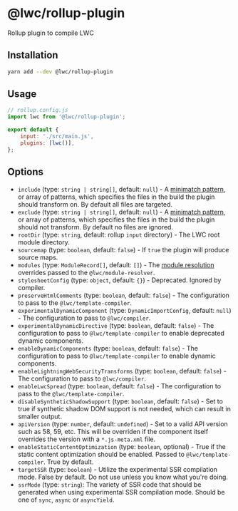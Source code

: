 # @lwc/rollup-plugin

Rollup plugin to compile LWC

## Installation

```sh
yarn add --dev @lwc/rollup-plugin
```

## Usage

```js
// rollup.config.js
import lwc from '@lwc/rollup-plugin';

export default {
    input: './src/main.js',
    plugins: [lwc()],
};
```

## Options

-   `include` (type: `string | string[]`, default: `null`) - A [minimatch pattern](https://github.com/isaacs/minimatch), or array of patterns, which specifies the files in the build the plugin should transform on. By default all files are targeted.
-   `exclude` (type: `string | string[]`, default: `null`) - A [minimatch pattern](https://github.com/isaacs/minimatch), or array of patterns, which specifies the files in the build the plugin should not transform. By default no files are ignored.
-   `rootDir` (type: `string`, default: rollup `input` directory) - The LWC root module directory.
-   `sourcemap` (type: `boolean`, default: `false`) - If `true` the plugin will produce source maps.
-   `modules` (type: `ModuleRecord[]`, default: `[]`) - The [module resolution](https://lwc.dev/guide/es_modules#module-resolution) overrides passed to the `@lwc/module-resolver`.
-   `stylesheetConfig` (type: `object`, default: `{}`) - Deprecated. Ignored by compiler.
-   `preserveHtmlComments` (type: `boolean`, default: `false`) - The configuration to pass to the `@lwc/template-compiler`.
-   `experimentalDynamicComponent` (type: `DynamicImportConfig`, default: `null`) - The configuration to pass to `@lwc/compiler`.
-   `experimentalDynamicDirective` (type: `boolean`, default: `false`) - The configuration to pass to `@lwc/template-compiler` to enable deprecated dynamic components.
-   `enableDynamicComponents` (type: `boolean`, default: `false`) - The configuration to pass to `@lwc/template-compiler` to enable dynamic components.
-   `enableLightningWebSecurityTransforms` (type: `boolean`, default: `false`) - The configuration to pass to `@lwc/compiler`.
-   `enableLwcSpread` (type: `boolean`, default: `false`) - The configuration to pass to the `@lwc/template-compiler`.
-   `disableSyntheticShadowSupport` (type: `boolean`, default: `false`) - Set to true if synthetic shadow DOM support is not needed, which can result in smaller output.
-   `apiVersion` (type: `number`, default: `undefined`) - Set to a valid API version such as 58, 59, etc. This will be overriden if the component itself overrides the version with a `*.js-meta.xml` file.
-   `enableStaticContentOptimization` (type: `boolean`, optional) - True if the static content optimization should be enabled. Passed to `@lwc/template-compiler`. True by default.
-   `targetSSR` (type: `boolean`) - Utilize the experimental SSR compilation mode. False by default. Do not use unless you know what you're doing.
-   `ssrMode` (type: `string`): The variety of SSR code that should be generated when using experimental SSR compilation mode. Should be one of `sync`, `async` or `asyncYield`.
